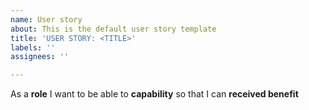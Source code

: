 ```yaml
---
name: User story
about: This is the default user story template
title: 'USER STORY: <TITLE>'
labels: ''
assignees: ''

---
```


As a **role** I want to be able to **capability** so that I can **received benefit**
